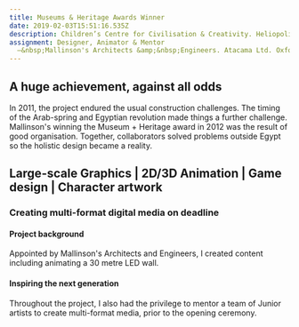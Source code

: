 ```yaml
---
title: Museums & Heritage Awards Winner
date: 2019-02-03T15:51:16.535Z
description: Children’s Centre for Civilisation & Creativity. Heliopolis, Egypt
assignment: Designer, Animator & Mentor
  –&nbsp;Mallinson's Architects &amp;&nbsp;Engineers. Atacama Ltd. Oxford 
---
```


<!--description: |-
  Winter&nbsp;2010 - Winter&nbsp;2011
  Museums&nbsp;&amp; Heritage Awards&nbsp;Winner
  Children’s Centre for Civilisation &amp; Creativity.<br />Heliopolis, Egypt
  Designer &amp; Animation Mentor
  –&nbsp;Mallinson's Architects &amp;&nbsp;Engineers. Oxford
-->

## A huge achievement, against all odds

In 2011, the project endured the usual construction challenges. The timing of the Arab-spring and Egyptian revolution made things a further challenge. Mallinson's winning the Museum + Heritage award in 2012 was the result of good organisation. Together, collaborators solved problems outside Egypt so the holistic design became a reality.

## Large-scale Graphics | 2D/3D Animation | Game design | Character artwork

### Creating multi-format digital media on deadline

#### Project background

Appointed by Mallinson's Architects and Engineers, I created content including animating a 30 metre LED wall.

#### Inspiring the next generation

Throughout the project, I also had the privilege to mentor a team of Junior artists to create multi-format media, prior to the opening ceremony.
